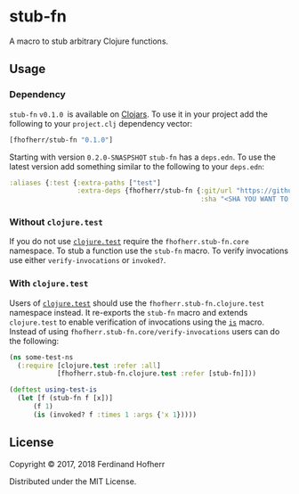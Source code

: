 # stub-fn

A macro to stub arbitrary Clojure functions.

## Usage

### Dependency

`stub-fn` `v0.1.0 `is available on [Clojars](https://clojars.org). To
use it in your project add the following to your `project.clj`
dependency vector:

```clojure
[fhofherr/stub-fn "0.1.0"]
```

Starting with version `0.2.0-SNASPSHOT` `stub-fn` has a `deps.edn`. To use
the latest version add something similar to the following to your `deps.edn`:

```clojure
:aliases {:test {:extra-paths ["test"]
                 :extra-deps {fhofherr/stub-fn {:git/url "https://github.com/fhofherr/stub-fn.git"
                                                :sha "<SHA YOU WANT TO USE>"}}}}
```

### Without `clojure.test`

If you do not use
[`clojure.test`](https://clojure.github.io/clojure/clojure.test-api.html)
require the `fhofherr.stub-fn.core` namespace. To stub a function use
the `stub-fn` macro. To verify invocations use either
`verify-invocations` or `invoked?`.

### With `clojure.test`

Users of
[`clojure.test`](https://clojure.github.io/clojure/clojure.test-api.html)
should use the `fhofherr.stub-fn.clojure.test` namespace instead. It
re-exports the `stub-fn` macro and extends `clojure.test` to enable
verification of invocations using the
[`is`](https://clojure.github.io/clojure/clojure.test-api.html#clojure.test/is)
macro. Instead of using `fhofherr.stub-fn.core/verify-invocations` users
can do the following:


```clojure
(ns some-test-ns
  (:require [clojure.test :refer :all]
            [fhofherr.stub-fn.clojure.test :refer [stub-fn]]))

(deftest using-test-is
  (let [f (stub-fn f [x])]
      (f 1)
      (is (invoked? f :times 1 :args {'x 1}))))
```

## License

Copyright © 2017, 2018 Ferdinand Hofherr

Distributed under the MIT License.
